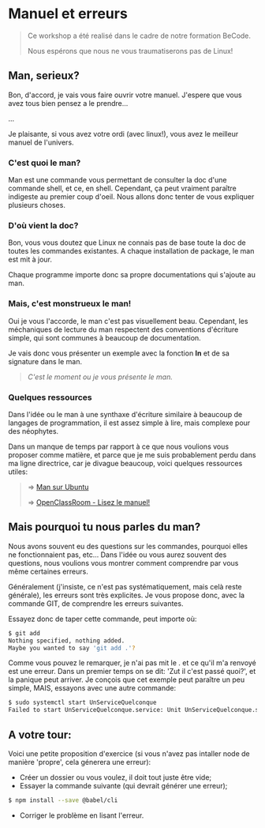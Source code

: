 # Manuel et erreurs

> Ce workshop a été realisé dans le cadre de notre formation BeCode.
>
> Nous espérons que nous ne vous traumatiserons pas de Linux!

<!-- ## Preambule
Toutes les images de démo que je vais vous montrer sont des screenshots que j'ai pris directement dans ma console.
Cependant, certaines commandes seront légerement différentes, notemment les installations de packages.
 -->

## Man, serieux?

Bon, d'accord, je vais vous faire ouvrir votre manuel. J'espere que vous avez tous bien pensez a le prendre...

...

Je plaisante, si vous avez votre ordi (avec linux!), vous avez le meilleur manuel de l'univers.

### C'est quoi le man?

Man est une commande vous permettant de consulter la doc d'une commande shell, et ce, en shell. Cependant, ça peut vraiment paraître indigeste au premier coup d'oeil. Nous allons donc tenter de vous expliquer plusieurs choses.

### D'où vient la doc?

Bon, vous vous doutez que Linux ne connais pas de base toute la doc de toutes les commandes existantes. A chaque installation de package, le man est mit à jour.

Chaque programme importe donc sa propre documentations qui s'ajoute au man.

### Mais, c'est monstrueux le man!

Oui je vous l'accorde, le man c'est pas visuellement beau. Cependant, les méchaniques de lecture du man respectent des conventions d'écriture simple, qui sont communes à beaucoup de documentation.

Je vais donc vous présenter un exemple avec la fonction **ln** et de sa signature dans le man.

> _C'est le moment ou je vous présente le man._

### Quelques ressources

Dans l'idée ou le man à une synthaxe d'écriture similaire à beaucoup de langages de programmation, il est assez simple à lire, mais complexe pour des néophytes.

Dans un manque de temps par rapport à ce que nous voulions vous proposer comme matière, et parce que je me suis probablement perdu dans ma ligne directrice, car je divague beaucoup, voici quelques ressources utiles:

> => [Man sur Ubuntu](https://doc.ubuntu-fr.org/man)
>
> => [OpenClassRoom - Lisez le manuel!](https://openclassrooms.com/fr/courses/43538-reprenez-le-controle-a-laide-de-linux/39740-rtfm-lisez-le-manuel)

## Mais pourquoi tu nous parles du man?

Nous avons souvent eu des questions sur les commandes, pourquoi elles ne fonctionnaient pas, etc... Dans l'idée ou vous aurez souvent des questions, nous voulions vous montrer comment comprendre par vous même certaines erreurs.

Généralement (j'insiste, ce n'est pas systématiquement, mais celà reste générale), les erreurs sont très explicites. Je vous propose donc, avec la commande GIT, de comprendre les erreurs suivantes.

Essayez donc de taper cette commande, peut importe où:

```sh
$ git add
Nothing specified, nothing added.
Maybe you wanted to say 'git add .'?
```

Comme vous pouvez le remarquer, je n'ai pas mit le . et ce qu'il m'a renvoyé est une erreur. Dans un premier temps on se dit: 'Zut il c'est passé quoi?', et la panique peut arriver. Je conçois que cet exemple peut paraître un peu simple, MAIS, essayons avec une autre commande:

```sh
$ sudo systemctl start UnServiceQuelconque
Failed to start UnServiceQuelconque.service: Unit UnServiceQuelconque.service not found.
```

## A votre tour:

Voici une petite proposition d'exercice (si vous n'avez pas intaller node de manière 'propre', cela génerera une erreur):

-   Créer un dossier ou vous voulez, il doit tout juste être vide;
-   Essayer la commande suivante (qui devrait générer une erreur);

```sh
$ npm install --save @babel/cli
```

-   Corriger le problème en lisant l'erreur.
